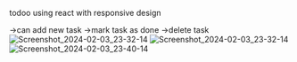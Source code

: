 todoo using react with responsive design

->can add new task
->mark task as done
->delete task
![Screenshot_2024-02-03_23-32-14](https://github.com/vishalparmar3542/Todolist-using-react/assets/114457535/501a42d2-dd85-4413-8a4a-ee8b8f5c0597)
![Screenshot_2024-02-03_23-32-14](https://github.com/vishalparmar3542/Todolist-using-react/assets/114457535/1cd2cb1f-c5c7-4e30-bd14-6da8a373c2a3)
![Screenshot_2024-02-03_23-40-14](https://github.com/vishalparmar3542/Todolist-using-react/assets/114457535/f13c40e4-0943-4ee7-a93b-21fd304d49cd)


